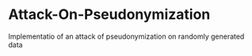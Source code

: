 # Attack-On-Pseudonymization
 Implementatio of an attack of pseudonymization on randomly generated data
